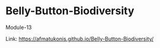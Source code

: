 # Belly-Button-Biodiversity
Module-13


Link: https://afmatukonis.github.io/Belly-Button-Biodiversity/

